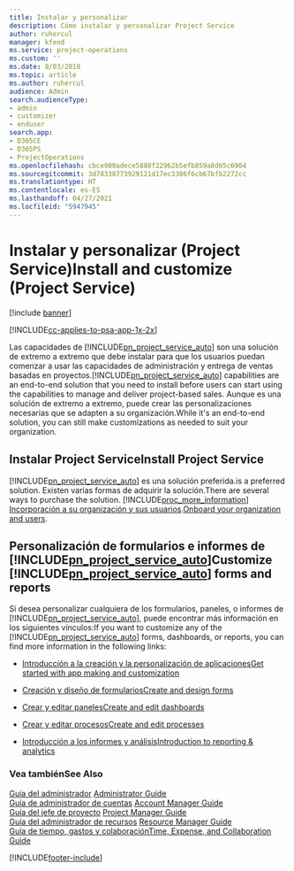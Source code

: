 ```yaml
---
title: Instalar y personalizar
description: Cómo instalar y personalizar Project Service
author: ruhercul
manager: kfend
ms.service: project-operations
ms.custom: ''
ms.date: 8/03/2018
ms.topic: article
ms.author: ruhercul
audience: Admin
search.audienceType:
- admin
- customizer
- enduser
search.app:
- D365CE
- D365PS
- ProjectOperations
ms.openlocfilehash: cbce900adece5880f22962b5efb859a8d65c6904
ms.sourcegitcommit: 3d78338773929121d17ec3386f6cb67bfb2272cc
ms.translationtype: HT
ms.contentlocale: es-ES
ms.lasthandoff: 04/27/2021
ms.locfileid: "5947945"
---
```

# <a name="install-and-customize-project-service"></a><span data-ttu-id="a8e13-103">Instalar y personalizar (Project Service)</span><span class="sxs-lookup"><span data-stu-id="a8e13-103">Install and customize (Project Service)</span></span>

[!include [banner](../includes/psa-now-project-operations.md)]

[!INCLUDE[cc-applies-to-psa-app-1x-2x](../includes/cc-applies-to-psa-app-1x-2x.md)]

<span data-ttu-id="a8e13-104">Las capacidades de [!INCLUDE[pn_project_service_auto](../includes/pn-project-service-auto.md)] son una solución de extremo a extremo que debe instalar para que los usuarios puedan comenzar a usar las capacidades de administración y entrega de ventas basadas en proyectos.</span><span class="sxs-lookup"><span data-stu-id="a8e13-104">[!INCLUDE[pn_project_service_auto](../includes/pn-project-service-auto.md)] capabilities are an end-to-end solution that you need to install before users can start using the capabilities to manage and deliver project-based sales.</span></span> <span data-ttu-id="a8e13-105">Aunque es una solución de extremo a extremo, puede crear las personalizaciones necesarias que se adapten a su organización.</span><span class="sxs-lookup"><span data-stu-id="a8e13-105">While it's an end-to-end solution, you can still make customizations as needed to suit your organization.</span></span>  
<!-- TODO: I expect to find the information on how to get and install this here. Please find that and add it here. Same for Project Service.--> 
  
## <a name="install-project-service"></a><span data-ttu-id="a8e13-106">Instalar Project Service</span><span class="sxs-lookup"><span data-stu-id="a8e13-106">Install Project Service</span></span>  
 [!INCLUDE[pn_project_service_auto](../includes/pn-project-service-auto.md)] <span data-ttu-id="a8e13-107">es una solución preferida.</span><span class="sxs-lookup"><span data-stu-id="a8e13-107">is a preferred solution.</span></span> <span data-ttu-id="a8e13-108">Existen varias formas de adquirir la solución.</span><span class="sxs-lookup"><span data-stu-id="a8e13-108">There are several ways to purchase the solution.</span></span> [!INCLUDE[proc_more_information](../includes/proc-more-information.md)] <span data-ttu-id="a8e13-109">[Incorporación a su organización y sus usuarios](/dynamics365/customerengagement/on-premises/admin/onboard-your-organization-and-users-to-dynamics-365-online).</span><span class="sxs-lookup"><span data-stu-id="a8e13-109">[Onboard your organization and users](/dynamics365/customerengagement/on-premises/admin/onboard-your-organization-and-users-to-dynamics-365-online).</span></span>  
  
## <a name="customize-pn_project_service_auto-forms-and-reports"></a><span data-ttu-id="a8e13-110">Personalización de formularios e informes de [!INCLUDE[pn_project_service_auto](../includes/pn-project-service-auto.md)]</span><span class="sxs-lookup"><span data-stu-id="a8e13-110">Customize [!INCLUDE[pn_project_service_auto](../includes/pn-project-service-auto.md)] forms and reports</span></span>  
 <span data-ttu-id="a8e13-111">Si desea personalizar cualquiera de los formularios, paneles, o informes de [!INCLUDE[pn_project_service_auto](../includes/pn-project-service-auto.md)], puede encontrar más información en los siguientes vínculos:</span><span class="sxs-lookup"><span data-stu-id="a8e13-111">If you want to customize any of the [!INCLUDE[pn_project_service_auto](../includes/pn-project-service-auto.md)] forms, dashboards, or reports, you can find more information in the following links:</span></span>  
  
- [<span data-ttu-id="a8e13-112">Introducción a la creación y la personalización de aplicaciones</span><span class="sxs-lookup"><span data-stu-id="a8e13-112">Get started with app making and customization</span></span>](/dynamics365/customerengagement/on-premises/customize/getting-started-customization)  
  
- [<span data-ttu-id="a8e13-113">Creación y diseño de formularios</span><span class="sxs-lookup"><span data-stu-id="a8e13-113">Create and design forms</span></span>](/dynamics365/customerengagement/on-premises/customize/create-design-forms)  
  
- [<span data-ttu-id="a8e13-114">Crear y editar paneles</span><span class="sxs-lookup"><span data-stu-id="a8e13-114">Create and edit dashboards</span></span>](/dynamics365/customerengagement/on-premises/customize/create-edit-dashboards)  
  
- [<span data-ttu-id="a8e13-115">Crear y editar procesos</span><span class="sxs-lookup"><span data-stu-id="a8e13-115">Create and edit processes</span></span>](/dynamics365/customerengagement/on-premises/customize/guide-staff-through-common-tasks-processes)  
  
- [<span data-ttu-id="a8e13-116">Introducción a los informes y análisis</span><span class="sxs-lookup"><span data-stu-id="a8e13-116">Introduction to reporting & analytics</span></span>](/dynamics365/customerengagement/on-premises/analytics/reporting-analytics-with-dynamics-365)  
  
### <a name="see-also"></a><span data-ttu-id="a8e13-117">Vea también</span><span class="sxs-lookup"><span data-stu-id="a8e13-117">See Also</span></span>  
 <span data-ttu-id="a8e13-118">[Guía del administrador](../psa/admin-guide.md) </span><span class="sxs-lookup"><span data-stu-id="a8e13-118">[Administrator Guide](../psa/admin-guide.md) </span></span>  
 <span data-ttu-id="a8e13-119">[Guía de administrador de cuentas](../psa/account-manager-guide.md) </span><span class="sxs-lookup"><span data-stu-id="a8e13-119">[Account Manager Guide](../psa/account-manager-guide.md) </span></span>  
 <span data-ttu-id="a8e13-120">[Guía del jefe de proyecto](../psa/project-manager-guide.md) </span><span class="sxs-lookup"><span data-stu-id="a8e13-120">[Project Manager Guide](../psa/project-manager-guide.md) </span></span>  
 <span data-ttu-id="a8e13-121">[Guía del administrador de recursos](../psa/resource-manager-guide.md) </span><span class="sxs-lookup"><span data-stu-id="a8e13-121">[Resource Manager Guide](../psa/resource-manager-guide.md) </span></span>  
 [<span data-ttu-id="a8e13-122">Guía de tiempo, gastos y colaboración</span><span class="sxs-lookup"><span data-stu-id="a8e13-122">Time, Expense, and Collaboration Guide</span></span>](../psa/time-expense-collaboration-guide.md)


[!INCLUDE[footer-include](../includes/footer-banner.md)]